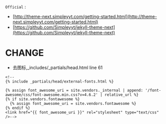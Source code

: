 `Official` :
* [http://theme-next.simpleyyt.com/getting-started.html](http://theme-next.simpleyyt.com/getting-started.html)
* [https://github.com/Simpleyyt/jekyll-theme-next](https://github.com/Simpleyyt/jekyll-theme-next)








# CHANGE
* 去图标,_includes/_partials/head.html line 61

```$xslt
<!--
{% include _partials/head/external-fonts.html %}

{% assign font_awesome_uri = site.vendors._internal | append: '/font-awesome/css/font-awesome.min.css?v=4.6.2' | relative_url %}
{% if site.vendors.fontawesome %}
  {% assign font_awesome_uri = site.vendors.fontawesome %}
{% endif %}
<link href="{{ font_awesome_uri }}" rel="stylesheet" type="text/css" />-->
```
